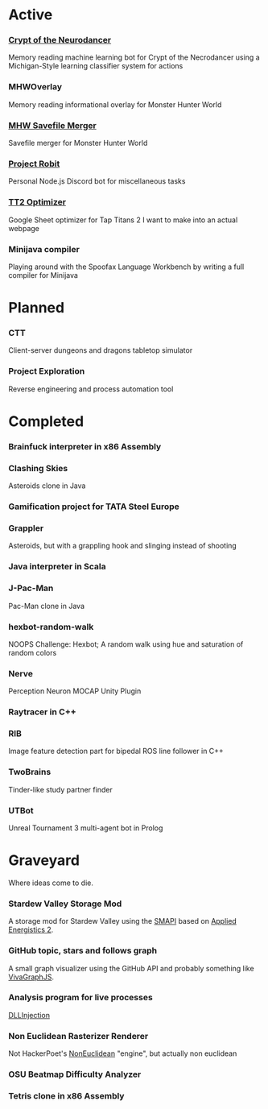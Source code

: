 # Active
### [Crypt of the Neurodancer](https://github.com/Kloppie5/Crypt-of-the-Neurodancer)
Memory reading machine learning bot for Crypt of the Necrodancer using a Michigan-Style learning classifier system for actions
### MHWOverlay
Memory reading informational overlay for Monster Hunter World
### [MHW Savefile Merger](https://github.com/Kloppie5/MHW-savefile-merger)
Savefile merger for Monster Hunter World
### [Project Robit](https://github.com/Kloppie5/Project-Robit)
Personal Node.js Discord bot for miscellaneous tasks
### [TT2 Optimizer](https://docs.google.com/spreadsheets/d/1u1NEIueh5uc6IEWmLc8rIIRmlfcwyJfRzqnYSRAjDgA/edit?usp=sharing)
Google Sheet optimizer for Tap Titans 2 I want to make into an actual webpage
### Minijava compiler
Playing around with the Spoofax Language Workbench by writing a full compiler for Minijava

# Planned
### CTT
Client-server dungeons and dragons tabletop simulator
### Project Exploration
Reverse engineering and process automation tool

# Completed
### Brainfuck interpreter in x86 Assembly
### Clashing Skies
Asteroids clone in Java
### Gamification project for TATA Steel Europe
### Grappler
Asteroids, but with a grappling hook and slinging instead of shooting
### Java interpreter in Scala
### J-Pac-Man
Pac-Man clone in Java
### hexbot-random-walk
NOOPS Challenge: Hexbot; A random walk using hue and saturation of random colors
### Nerve
Perception Neuron MOCAP Unity Plugin
### Raytracer in C++
### RIB
Image feature detection part for bipedal ROS line follower in C++
### TwoBrains
Tinder-like study partner finder
### UTBot
Unreal Tournament 3 multi-agent bot in Prolog

# Graveyard
Where ideas come to die.
### Stardew Valley Storage Mod
A storage mod for Stardew Valley using the [SMAPI](https://github.com/Pathoschild/SMAPI) based on [Applied Energistics 2](https://github.com/AppliedEnergistics/Applied-Energistics-2).
### GitHub topic, stars and follows graph
A small graph visualizer using the GitHub API and probably something like [VivaGraphJS](https://github.com/anvaka/VivaGraphJS).
### Analysis program for live processes
[DLLInjection](https://github.com/stephenfewer/ReflectiveDLLInjection)
### Non Euclidean Rasterizer Renderer
Not HackerPoet's [NonEuclidean](https://github.com/HackerPoet/NonEuclidean) "engine", but actually non euclidean
### OSU Beatmap Difficulty Analyzer
### Tetris clone in x86 Assembly
